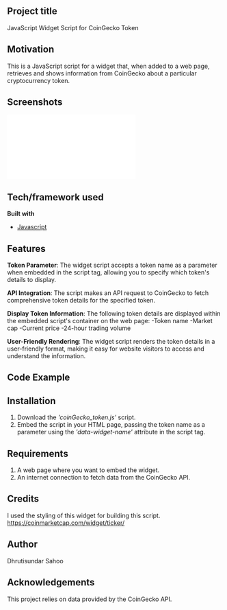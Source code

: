 ## Project title
JavaScript Widget Script for CoinGecko Token

## Motivation
This is a JavaScript script for a widget that, when added to a web page, retrieves and shows information from CoinGecko about a particular cryptocurrency token.

## Screenshots
![Demo Image](/coinGecko_token.js "Demo Image")

## Tech/framework used
<b>Built with</b>
- [Javascript](https://www.javascript.com/)

## Features
**Token Parameter**: 
The widget script accepts a token name as a parameter when embedded in the script tag, allowing you to specify which token's details to display.

**API Integration**: 
The script makes an API request to CoinGecko to fetch comprehensive token details for the specified token.

**Display Token Information**: 
The following token details are displayed within the embedded script's container on the web page:
-Token name
-Market cap
-Current price
-24-hour trading volume


**User-Friendly Rendering**: 
The widget script renders the token details in a user-friendly format, making it easy for website visitors to access and understand the information.

## Code Example
<script src="coingecko_token.js"></script>
<div class="coingecko-widget" data-widget-name="bitcoin"></div>


## Installation
1. Download the *'coinGecko_token.js'* script.
2. Embed the script in your HTML page, passing the token name as a parameter using the *'data-widget-name'* attribute in the script tag.


## Requirements
1. A web page where you want to embed the widget.
2. An internet connection to fetch data from the CoinGecko API.

## Credits
I used the styling of this widget for building this script.
https://coinmarketcap.com/widget/ticker/

## Author
Dhrutisundar Sahoo

## Acknowledgements
This project relies on data provided by the CoinGecko API.
